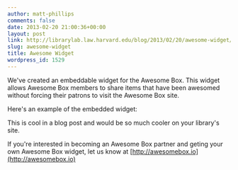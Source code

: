 ```yaml
---
author: matt-phillips
comments: false
date: 2013-02-20 21:00:36+00:00
layout: post
link: http://librarylab.law.harvard.edu/blog/2013/02/20/awesome-widget/
slug: awesome-widget
title: Awesome Widget
wordpress_id: 1529
---
```


We've created an embeddable widget for the Awesome Box. This widget allows Awesome Box members to share items that have been awesomed without forcing their patrons to visit the Awesome Box site.



Here's an example of the embedded widget:





This is cool in a blog post and would be so much cooler on your library's site.

If you're interested in becoming an Awesome Box partner and geting your own Awesome Box widget, let us know at [http://awesomebox.io](http://awesomebox.io)
